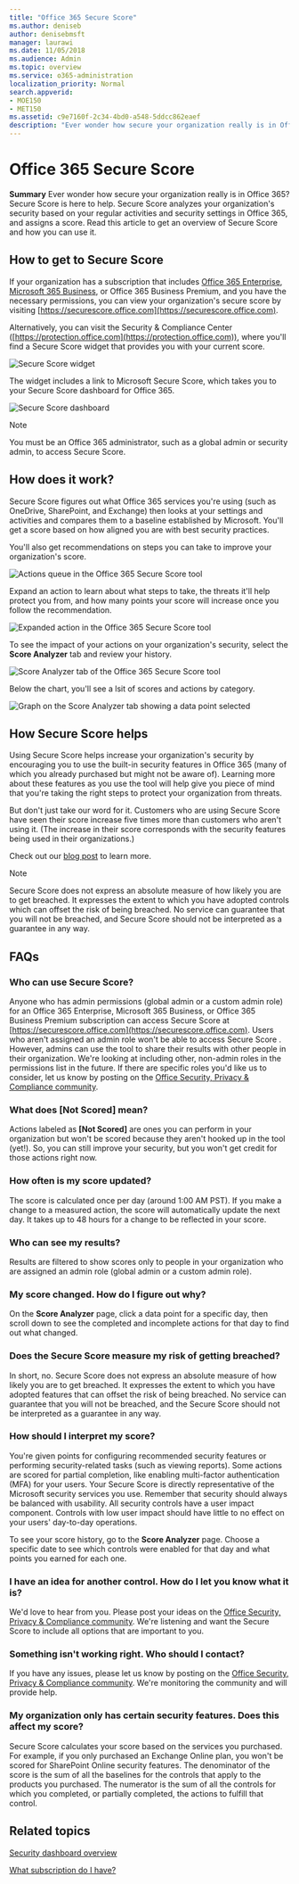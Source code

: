 ```yaml
---
title: "Office 365 Secure Score"
ms.author: deniseb
author: denisebmsft
manager: laurawi
ms.date: 11/05/2018
ms.audience: Admin
ms.topic: overview
ms.service: o365-administration
localization_priority: Normal
search.appverid: 
- MOE150
- MET150
ms.assetid: c9e7160f-2c34-4bd0-a548-5ddcc862eaef
description: "Ever wonder how secure your organization really is in Office 365? Secure Score is here to help. Secure Score analyzes your organization's security  based on your regular activities and security settings in Offic 365, and assigns a score."
---
```


# Office 365 Secure Score

**Summary** Ever wonder how secure your organization really is in Office 365? Secure Score is here to help. Secure Score analyzes your organization's security  based on your regular activities and security settings in Office 365, and assigns a score. Read this article to get an overview of Secure Score and how you can use it.
  
## How to get to Secure Score

If your organization has a subscription that includes [Office 365 Enterprise](https://docs.microsoft.com/office365/enterprise/), [Microsoft 365 Business](https://docs.microsoft.com/microsoft-365/business/), or Office 365 Business Premium, and you have the necessary permissions, you can view your organization's secure score by visiting [https://securescore.office.com](https://securescore.office.com). 

Alternatively, you can visit the Security & Compliance Center ([https://protection.office.com](https://protection.office.com)), where you'll find a Secure Score widget that provides you with your current score.

![Secure Score widget](media/SecureScoreWidget-o365.png)

The widget includes a link to Microsoft Secure Score, which takes you to your Secure Score dashboard for Office 365.

![Secure Score dashboard](media/SecureScore-WelcomeScreen.png)

> [!NOTE]
> You must be an Office 365 administrator, such as a global admin or security admin, to access Secure Score.
  
## How does it work?

Secure Score figures out what Office 365 services you're using (such as OneDrive, SharePoint, and Exchange) then looks at your settings and activities and compares them to a baseline established by Microsoft. You'll get a score based on how aligned you are with best security practices.
  
You'll also get recommendations on steps you can take to improve your organization's score. 
  
![Actions queue in the Office 365 Secure Score tool](media/SecureScore-ActionsToTake.png)
  
Expand an action to learn about what steps to take, the threats it'll help protect you from, and how many points your score will increase once you follow the recommendation.
  
![Expanded action in the Office 365 Secure Score tool](media/SecureScore-DetailedActionToTake.png)
  
To see the impact of your actions on your organization's security, select the **Score Analyzer** tab and review your history. 
  
![Score Analyzer tab of the Office 365 Secure Score tool](media/SecureScore-ScoreAnalyzer-7days.png)
  
Below the chart, you'll see a lsit of scores and actions by category.
  
![Graph on the Score Analyzer tab showing a data point selected](media/SecureScore-Analyzer-breakdownbelowchart.png)
  
## How Secure Score helps

Using Secure Score helps increase your organization's security by encouraging you to use the built-in security features in Office 365 (many of which you already purchased but might not be aware of). Learning more about these features as you use the tool will help give you piece of mind that you're taking the right steps to protect your organization from threats.
  
But don't just take our word for it. Customers who are using Secure Score have seen their score increase five times more than customers who aren't using it. (The increase in their score corresponds with the security features being used in their organizations.)
  
Check out our [blog post](https://go.microsoft.com/fwlink/?linkid=836898) to learn more. 
  
> [!NOTE]
> Secure Score does not express an absolute measure of how likely you are to get breached. It expresses the extent to which you have adopted controls which can offset the risk of being breached. No service can guarantee that you will not be breached, and Secure Score should not be interpreted as a guarantee in any way. 
  
## FAQs

### Who can use Secure Score?

Anyone who has admin permissions (global admin or a custom admin role) for an Office 365 Enterprise, Microsoft 365 Business, or Office 365 Business Premium subscription can access Secure Score at [https://securescore.office.com](https://securescore.office.com). Users who aren't assigned an admin role won't be able to access Secure Score . However, admins can use the tool to share their results with other people in their organization. We're looking at including other, non-admin roles in the permissions list in the future. If there are specific roles you'd like us to consider, let us know by posting on the [Office Security, Privacy &amp; Compliance community](https://go.microsoft.com/fwlink/?linkid=836898).
  
### What does [Not Scored] mean?

Actions labeled as **[Not Scored]** are ones you can perform in your organization but won't be scored because they aren't hooked up in the tool (yet!). So, you can still improve your security, but you won't get credit for those actions right now. 
  
### How often is my score updated?

The score is calculated once per day (around 1:00 AM PST). If you make a change to a measured action, the score will automatically update the next day. It takes up to 48 hours for a change to be reflected in your score.
  
### Who can see my results?

Results are filtered to show scores only to people in your organization who are assigned an admin role (global admin or a custom admin role).
  
### My score changed. How do I figure out why?

On the **Score Analyzer** page, click a data point for a specific day, then scroll down to see the completed and incomplete actions for that day to find out what changed. 
  
### Does the Secure Score measure my risk of getting breached?

In short, no. Secure Score does not express an absolute measure of how likely you are to get breached. It expresses the extent to which you have adopted features that can offset the risk of being breached. No service can guarantee that you will not be breached, and the Secure Score should not be interpreted as a guarantee in any way.
  
### How should I interpret my score?

You're given points for configuring recommended security features or performing security-related tasks (such as viewing reports). Some actions are scored for partial completion, like enabling multi-factor authentication (MFA) for your users. Your Secure Score is directly representative of the Microsoft security services you use. Remember that security should always be balanced with usability. All security controls have a user impact component. Controls with low user impact should have little to no effect on your users' day-to-day operations.
  
To see your score history, go to the **Score Analyzer** page. Choose a specific date to see which controls were enabled for that day and what points you earned for each one. 
  
### I have an idea for another control. How do I let you know what it is?

We'd love to hear from you. Please post your ideas on the [Office Security, Privacy &amp; Compliance community](https://go.microsoft.com/fwlink/?linkid=836898). We're listening and want the Secure Score to include all options that are important to you.
  
### Something isn't working right. Who should I contact?

If you have any issues, please let us know by posting on the [Office Security, Privacy &amp; Compliance community](https://go.microsoft.com/fwlink/?linkid=836898). We're monitoring the community and will provide help.
  
### My organization only has certain security features. Does this affect my score?

Secure Score calculates your score based on the services you purchased. For example, if you only purchased an Exchange Online plan, you won't be scored for SharePoint Online security features. The denominator of the score is the sum of all the baselines for the controls that apply to the products you purchased. The numerator is the sum of all the controls for which you completed, or partially completed, the actions to fulfill that control.

## Related topics

[Security dashboard overview](security-dashboard.md)

[What subscription do I have?](https://docs.microsoft.com/office365/admin/admin-overview/what-subscription-do-i-have?view=o365-worldwide)
  

